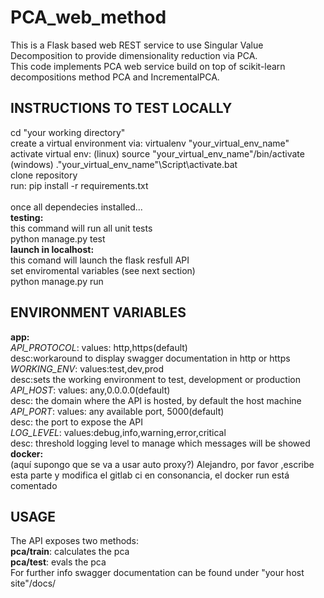 # PCA_web_method

This is a Flask based web REST service to use Singular Value Decomposition to provide dimensionality reduction via PCA.<br>
This code implements PCA web service build on top of scikit-learn decompositions method PCA and IncrementalPCA.<br>

## INSTRUCTIONS TO TEST LOCALLY
cd "your working directory"<br>
create a virtual environment via: virtualenv "your_virtual_env_name"<br>
activate virtual env: (linux) source "your_virtual_env_name"/bin/activate (windows) .\"your_virtual_env_name"\Script\activate.bat<br> 
clone repository<br>
run: pip install -r requirements.txt<br>
<br>
once all dependecies installed...<br>
__testing:__<br>
this command will run all unit tests<br>
python manage.py test<br>
__launch in localhost:__<br>
this comand will launch the flask resfull API<br>
set enviromental variables (see next section)<br>
python manage.py run<br>

## ENVIRONMENT VARIABLES

__app:__<br>
*API_PROTOCOL*: values: http,https(default)<br>desc:workaround to display swagger documentation in http or https<br>
*WORKING_ENV*:  values:test,dev,prod<br>desc:sets the working environment to test, development or production<br>
*API_HOST*: values: any,0.0.0.0(default)<br>desc: the domain where the API is hosted, by default the host machine<br>
*API_PORT*: values: any available port, 5000(default)<br>desc: the port to expose the API<br>
*LOG_LEVEL*: values:debug,info,warning,error,critical<br>desc: threshold logging level to manage which messages will be showed<br>
__docker:__<br>
(aquí supongo que se va a usar auto proxy?) Alejandro, por favor ,escribe esta parte y modifica el gitlab ci en consonancia, el docker run está comentado

## USAGE
The API exposes two methods:<br>
__pca/train__: 
calculates the pca
<br>
__pca/test__:
evals the pca 
<br>
For further info swagger documentation can be found under "your host site"/docs/ 